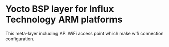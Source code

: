 Yocto BSP layer for Influx Technology ARM platforms
==================================================

This meta-layer including AP. WiFi access point which make wifi connection configuration. 
